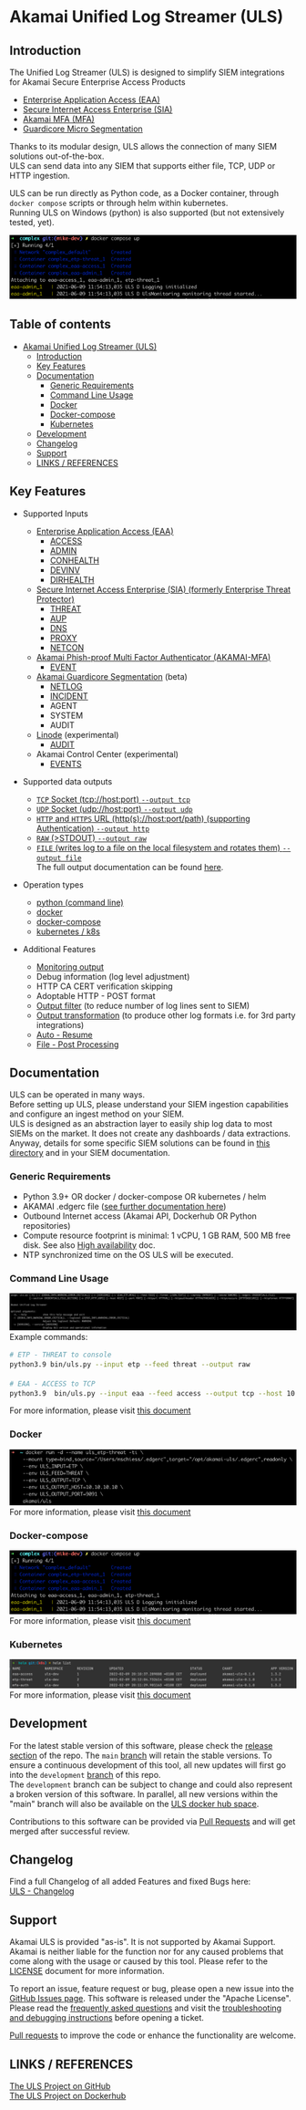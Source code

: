 # Akamai Unified Log Streamer (ULS)

## Introduction

The Unified Log Streamer (ULS) is designed to simplify SIEM integrations for Akamai Secure Enterprise Access Products
- [Enterprise Application Access (EAA)](https://www.akamai.com/us/en/products/security/enterprise-application-access.jsp) 
- [Secure Internet Access Enterprise (SIA)](https://www.akamai.com/us/en/products/security/enterprise-threat-protector.jsp)
- [Akamai MFA (MFA)](https://www.akamai.com/us/en/products/security/akamai-mfa.jsp)
- [Guardicore Micro Segmentation](https://www.akamai.com/lp/guardicore)

Thanks to its modular design, ULS allows the connection of many SIEM solutions out-of-the-box.  
ULS can send data into any SIEM that supports either file, TCP, UDP or HTTP ingestion.  

ULS can be run directly as Python code, as a Docker container,  through `docker compose` scripts or through helm within kubernetes.  
Running ULS on Windows (python) is also supported (but not extensively tested, yet).

![ULS docker compose usage](docs/images/uls_docker-compose_complex_example.png)

## Table of contents<!-- omit in toc -->
- [Akamai Unified Log Streamer (ULS)](#akamai-unified-log-streamer-uls)
  - [Introduction](#introduction)
  - [Key Features](#key-features)
  - [Documentation](#documentation)
    - [Generic Requirements](#generic-requirements)
    - [Command Line Usage](#command-line-usage)
    - [Docker](#docker)
    - [Docker-compose](#docker-compose)
    - [Kubernetes](#kubernetes)
  - [Development](#development)
  - [Changelog](#changelog)
  - [Support](#support)
  - [LINKS / REFERENCES](#links--references)

## Key Features

- Supported Inputs
    - [Enterprise Application Access (EAA)](https://www.akamai.com/us/en/products/security/enterprise-application-access.jsp)
      - [ACCESS](docs/LOG_OVERVIEW.md#access-logs-access) 
      - [ADMIN](docs/LOG_OVERVIEW.md#admin-logs-admin)
      - [CONHEALTH](docs/LOG_OVERVIEW.md#connector-health-conhealth)
      - [DEVINV](docs/LOG_OVERVIEW.md#device-inventory-devinv)
      - [DIRHEALTH](docs/LOG_OVERVIEW.md#directory-health-dirhealth)
    - [Secure Internet Access Enterprise (SIA) (formerly Enterprise Threat Protector)](https://www.akamai.com/products/secure-internet-access-enterprise)
      - [THREAT](docs/LOG_OVERVIEW.md#threat-log-threat)
      - [AUP](docs/LOG_OVERVIEW.md#accceptable-use-policy-logs-aup)
      - [DNS](docs/LOG_OVERVIEW.md#dns)
      - [PROXY](docs/LOG_OVERVIEW.md#proxy)
      - [NETCON](docs/LOG_OVERVIEW.md#netcon)
    - [Akamai Phish-proof Multi Factor Authenticator (AKAMAI-MFA)](https://www.akamai.com/us/en/products/security/akamai-mfa.jsp)
      - [EVENT](docs/LOG_OVERVIEW.md#authentication-logs-auth)
    - [Akamai Guardicore Segmentation](https://www.akamai.com/lp/guardicore) (beta)
      - [NETLOG](docs/LOG_OVERVIEW.md#netlog)
      - [INCIDENT](docs/LOG_OVERVIEW.md#incident)
      - AGENT
      - SYSTEM
      - AUDIT
    - [Linode](https://www.linode.com/) (experimental)
      - [AUDIT](docs/LOG_OVERVIEW.md#audit-logs)
    - Akamai Control Center (experimental)
      - [EVENTS](docs/LOG_OVERVIEW.md#events)
  

- Supported data outputs
    - [`TCP` Socket (tcp://host:port) `--output tcp`](docs/OUTPUTS.md#tcp--udp)
    - [`UDP` Socket (udp://host:port) `--output udp`](docs/OUTPUTS.md#tcp--udp)
    - [`HTTP` and `HTTPS` URL (http(s)://host:port/path) (supporting Authentication) `--output http`](docs/OUTPUTS.md#http-and-https)
    - [`RAW` (>STDOUT) `--output raw`](docs/OUTPUTS.md#raw)
    - [`FILE` (writes log to a file on the local filesystem and rotates them) `--output file`](docs/OUTPUTS.md#file)  
    The full output documentation can be found [here](docs/OUTPUTS.md).
  

- Operation types
    - [python (command line)](./docs/COMMAND_LINE_USAGE.md)
    - [docker](./docs/DOCKER_USAGE.md)
    - [docker-compose](./docs/DOCKER-COMPOSE_USAGE.md)
    - [kubernetes / k8s](./docs/KUBERNETES_USAGE.md)
 

- Additional Features
    - [Monitoring output](./docs/MONITORING.md)
    - Debug information (log level adjustment)
    - HTTP CA CERT verification skipping
    - Adoptable HTTP - POST format
    - [Output filter](docs/ADDITIONAL_FEATURES.md#filter---filter-feature) (to reduce number of log lines sent to SIEM)
    - [Output transformation](docs/TRANSFORMATIONS.md) (to produce other log formats i.e. for 3rd party integrations)
    - [Auto - Resume](./docs/ADDITIONAL_FEATURES.md#autoresume--resume)
    - [File - Post Processing](./docs/ADDITIONAL_FEATURES.md#post-processing-of-files-fileoutput-only)
  
## Documentation
ULS can be operated in many ways.  
Before setting up ULS, please understand your SIEM ingestion capabilities and configure an ingest method on your SIEM.  
ULS is designed as an abstraction layer to easily ship log data to most SIEMs on the market. It does not create any dashboards / data extractions.  
Anyway, details for some specific SIEM solutions can be found in [this directory](./docs/SIEM/SIEM_OVERVIEW.md) and in your SIEM documentation.

### Generic Requirements
- Python 3.9+ OR docker / docker-compose OR kubernetes / helm
- AKAMAI .edgerc file ([see further documentation here](docs/AKAMAI_API_CREDENTIALS.md))
- Outbound Internet access (Akamai API, Dockerhub OR Python repositories)
- Compute resource footprint is minimal: 1 vCPU, 1 GB RAM, 500 MB free disk. See also [High availability](docs/HIGH_AVAILABILITY.md) doc.
- NTP synchronized time on the OS ULS will be executed.

### Command Line Usage
![ULS command line usage](docs/images/uls_cli_help_example.png)  
Example commands:
```bash
# ETP - THREAT to console
python3.9 bin/uls.py --input etp --feed threat --output raw

# EAA - ACCESS to TCP
python3.9  bin/uls.py --input eaa --feed access --output tcp --host 10.99.10.99 --port 8081
```
For more information, please visit [this document](./docs/COMMAND_LINE_USAGE.md)

### Docker
![ULS docker usage](docs/images/uls_docker_etp_threat_example.png)  
For more information, please visit [this document](./docs/DOCKER_USAGE.md)

### Docker-compose
![ULS docker compose usage](docs/images/uls_docker-compose_complex_example.png)  
For more information, please visit [this document](./docs/DOCKER-COMPOSE_USAGE.md)

### Kubernetes
![img.png](docs/images/uls_kubernetes_helm_example.png)  
For more information, please visit [this document](./docs/KUBERNETES_USAGE.md)

## Development

For the latest stable version of this software, please check the [release section](https://github.com/akamai/uls/releases) of the repo. The `main` [branch](https://github.com/akamai/uls) will retain the stable versions.
To ensure a continuous development of this tool, all new updates will first go into the `development` [branch](https://github.com/akamai/uls/tree/development) of this repo.  
The `development` branch can be subject to change and could also represent a broken version of this software.
In parallel, all new versions within the "main" branch will also be available on the [ULS docker hub space](https://hub.docker.com/repository/docker/akamai/uls).

Contributions to this software can be provided via [Pull Requests](https://docs.github.com/en/github/collaborating-with-pull-requests/proposing-changes-to-your-work-with-pull-requests/about-pull-requests) and will get merged after successful review. 

## Changelog

Find a full Changelog of all added Features and fixed Bugs here:  
[ULS - Changelog](./docs/CHANGELOG.md)

## Support

Akamai ULS is provided "as-is". It is not supported by Akamai Support. Akamai is neither liable for the function nor for any caused problems that come along with the usage or caused by this tool. Please refer to the [LICENSE](./LICENSE) document for more information.

To report an issue, feature request or bug, please open a new issue into the [GitHub Issues page](https://github.com/akamai/uls/issues).
This software is released under the "Apache License". Please read the [frequently asked questions](docs/FAQ.md) and visit the [troubleshooting and debugging instructions](./docs/DEBUGGING.md) before opening a ticket.  

[Pull requests](#development) to improve the code or enhance the functionality are welcome.

## LINKS / REFERENCES

[The ULS Project on GitHub](https://github.com/akamai/uls)  
[The ULS Project on Dockerhub](https://hub.docker.com/r/akamai/uls)
